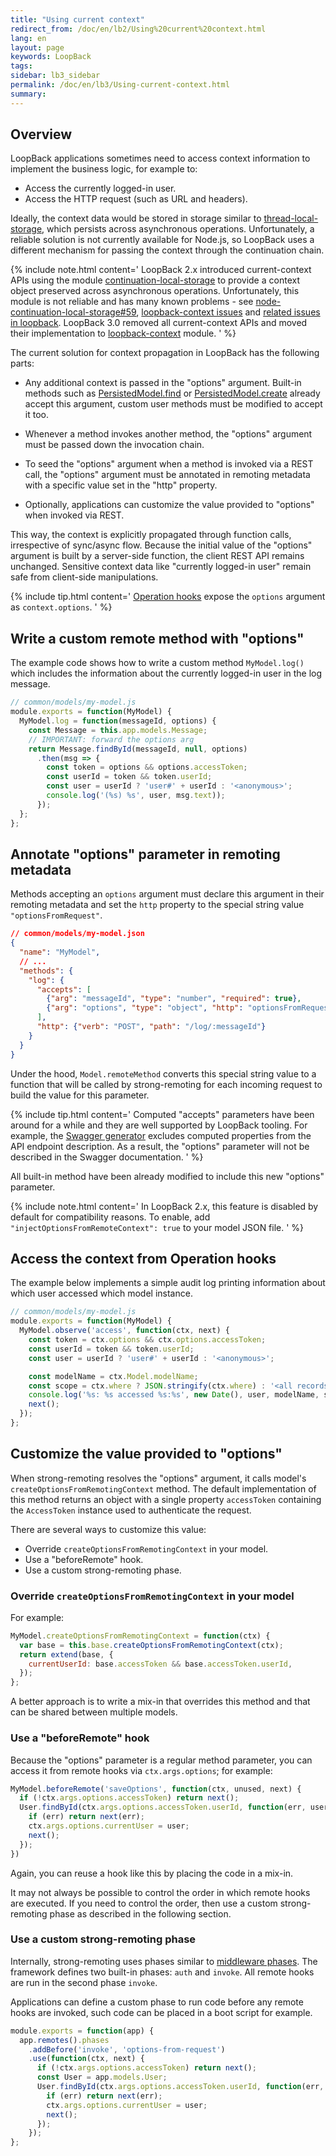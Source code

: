 ```yaml
---
title: "Using current context"
redirect_from: /doc/en/lb2/Using%20current%20context.html
lang: en
layout: page
keywords: LoopBack
tags:
sidebar: lb3_sidebar
permalink: /doc/en/lb3/Using-current-context.html
summary:
---
```


## Overview

LoopBack applications sometimes need to access context information to implement the business logic, for example to:

* Access the currently logged-in user.
* Access the HTTP request (such as URL and headers).

Ideally, the context data would be stored in storage similar to
[thread-local-storage](https://en.wikipedia.org/wiki/Thread-local_storage),
which persists across asynchronous operations. Unfortunately,
a reliable solution is not currently available for Node.js, so LoopBack uses a different mechanism for passing the context through the continuation chain.

{% include note.html content='
LoopBack 2.x introduced current-context APIs using the module [continuation-local-storage](https://www.npmjs.com/package/continuation-local-storage) to provide a context object preserved across asynchronous operations. Unfortunately, this module is not reliable and has many known problems - see [node-continuation-local-storage#59](https://github.com/othiym23/node-continuation-local-storage/issues/59),
[loopback-context issues](https://github.com/strongloop/loopback-context/issues) and [related issues in loopback](https://github.com/strongloop/loopback/issues?utf8=%E2%9C%93&q=is%3Aissue%20getCurrentContext). LoopBack 3.0 removed all current-context APIs and moved their implementation to [loopback-context](https://github.com/strongloop/loopback-context) module.
' %}

The current solution for context propagation in LoopBack has the following parts:

 - Any additional context is passed in the "options" argument. Built-in methods
  such as
  [PersistedModel.find](http://apidocs.strongloop.com/loopback/#persistedmodel-find)
  or
  [PersistedModel.create](http://apidocs.strongloop.com/loopback/#persistedmodel-create)
  already accept this argument, custom user methods must be modified to accept it
  too.

 - Whenever a method invokes another method, the "options" argument must be passed
 down the invocation chain.

 - To seed the "options" argument when a method is invoked via a REST call, the
  "options" argument must be annotated in remoting metadata with a specific
  value set in the "http" property.

 - Optionally, applications can customize the value provided to "options"
   when invoked via REST.

This way, the context is explicitly propagated through function calls,
irrespective of sync/async flow. Because the initial value of the "options"
argument is built by a server-side function, the client REST API remains
unchanged. Sensitive context data like "currently logged-in user" remain safe
from client-side manipulations.

{% include tip.html content='
[Operation hooks](Operation-hooks.html) expose the `options` argument
as `context.options`.
' %}

## Write a custom remote method with "options"

The example code shows how to write a custom method `MyModel.log()` which
includes the information about the currently logged-in user in the log
message.

```js
// common/models/my-model.js
module.exports = function(MyModel) {
  MyModel.log = function(messageId, options) {
    const Message = this.app.models.Message;
    // IMPORTANT: forward the options arg
    return Message.findById(messageId, null, options)
      .then(msg => {
        const token = options && options.accessToken;
        const userId = token && token.userId;
        const user = userId ? 'user#' + userId : '<anonymous>';
        console.log('(%s) %s', user, msg.text));
      });
  };
};
```

## Annotate "options" parameter in remoting metadata

Methods accepting an `options` argument must declare this argument in their
remoting metadata and set the `http` property to the special string value
`"optionsFromRequest"`.

```json
// common/models/my-model.json
{
  "name": "MyModel",
  // ...
  "methods": {
    "log": {
      "accepts": [
        {"arg": "messageId", "type": "number", "required": true},
        {"arg": "options", "type": "object", "http": "optionsFromRequest"}
      ],
      "http": {"verb": "POST", "path": "/log/:messageId"}
    }
  }
}
```

Under the hood, `Model.remoteMethod` converts this special string value
to a function that will be called by strong-remoting for each incoming request
to build the value for this parameter.

{% include tip.html content='
Computed "accepts" parameters have been around for a while and they are well supported by LoopBack tooling. For example, the [Swagger generator](Swagger-generator.htm) excludes computed properties from the API endpoint description. As a result, the "options" parameter will not be described in the Swagger documentation.
' %}

All built-in method have been already modified to include this new "options"
parameter.

{% include note.html content='
In LoopBack 2.x, this feature is disabled by default for compatibility reasons.  To enable, add `"injectOptionsFromRemoteContext": true` to your model JSON file.
' %}

## Access the context from Operation hooks

The example below implements a simple audit log printing information
about which user accessed which model instance.

```js
// common/models/my-model.js
module.exports = function(MyModel) {
  MyModel.observe('access', function(ctx, next) {
    const token = ctx.options && ctx.options.accessToken;
    const userId = token && token.userId;
    const user = userId ? 'user#' + userId : '<anonymous>';

    const modelName = ctx.Model.modelName;
    const scope = ctx.where ? JSON.stringify(ctx.where) : '<all records>';
    console.log('%s: %s accessed %s:%s', new Date(), user, modelName, scope);
    next();
  });
};
```

## Customize the value provided to "options"

When strong-remoting resolves the "options" argument, it calls model's
`createOptionsFromRemotingContext` method. The default implementation of this
method returns an object with a single property `accessToken` containing
the `AccessToken` instance used to authenticate the request.

There are several ways to customize this value:

- Override `createOptionsFromRemotingContext` in your model.
- Use a "beforeRemote" hook.
- Use a custom strong-remoting phase.

### Override `createOptionsFromRemotingContext` in your model

For example:

```js
MyModel.createOptionsFromRemotingContext = function(ctx) {
  var base = this.base.createOptionsFromRemotingContext(ctx);
  return extend(base, {
    currentUserId: base.accessToken && base.accessToken.userId,
  });
};
```

A better approach is to write a mix-in that overrides this method and that can
be shared between multiple models.

### Use a "beforeRemote" hook

Because the "options" parameter is a regular method parameter, you can access
it from remote hooks via `ctx.args.options`; for example:

```js
MyModel.beforeRemote('saveOptions', function(ctx, unused, next) {
  if (!ctx.args.options.accessToken) return next();
  User.findById(ctx.args.options.accessToken.userId, function(err, user) {
    if (err) return next(err);
    ctx.args.options.currentUser = user;
    next();
  });
})
```

Again, you can reuse a hook like this by placing the code in a mix-in.

It may not always be possible to control the order in which remote hooks are
executed. If you need to control the order, then use a custom
strong-remoting phase as described in the following section.

### Use a custom strong-remoting phase

Internally, strong-remoting uses phases similar to [middleware
phases](https://loopback.io/doc/en/lb3/Defining-middleware.html). The framework
defines two built-in phases: `auth` and `invoke`. All remote hooks are run in
the second phase `invoke`.

Applications can define a custom phase to run code before any remote hooks are
invoked, such code can be placed in a boot script for example.

```js
module.exports = function(app) {
  app.remotes().phases
    .addBefore('invoke', 'options-from-request')
    .use(function(ctx, next) {
      if (!ctx.args.options.accessToken) return next();
      const User = app.models.User;
      User.findById(ctx.args.options.accessToken.userId, function(err, user) {
        if (err) return next(err);
        ctx.args.options.currentUser = user;
        next();
      });
    });
};
```
